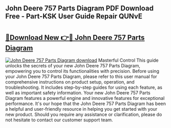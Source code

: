 ## John Deere 757 Parts Diagram PDF Download Free - Part-KSK User Guide Repair QUNvE

# <h2><a href="http://dfsoo5.blite.top/?on=John+Deere+757+Parts+Diagram">🔗Download New 👉🔴 John Deere 757 Parts Diagram</a></h2>

[![John Deere 757 Parts Diagram download](https://i.imgur.com/lujVjoI.png)](http://dfsoo5.blite.top/?on=John+Deere+757+Parts+Diagram)
Masterful Control This guide unlocks the secrets of your new John Deere 757 Parts Diagram, empowering you to control its functionalities with precision. Before using your John Deere 757 Parts Diagram, please refer to this user manual for comprehensive instructions on product setup, operation, and troubleshooting. It includes step-by-step guides for using each feature, as well as important safety information. Your new John Deere 757 Parts Diagram features a powerful engine and innovative features for exceptional performance. It's our hope that the John Deere 757 Parts Diagram has been a helpful and user-friendly resource in helping you get started with your new product. Should you require any assistance or clarification, please do not hesitate to contact our customer support team.
